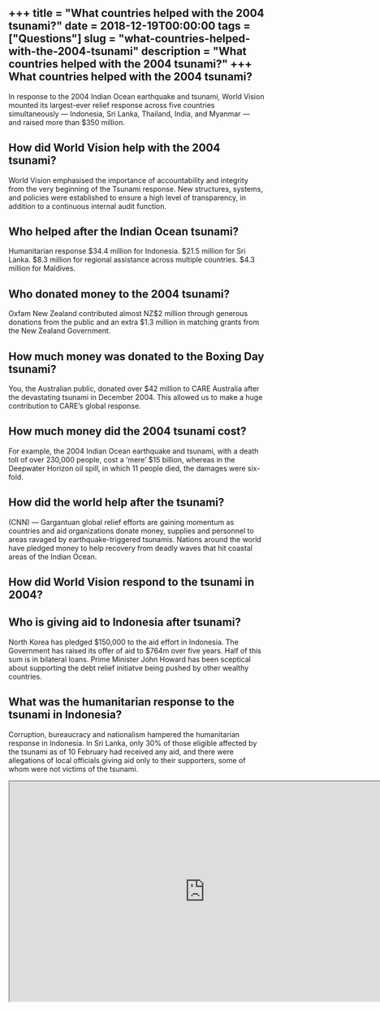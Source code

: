 +++
title = "What countries helped with the 2004 tsunami?"
date = 2018-12-19T00:00:00
tags = ["Questions"]
slug = "what-countries-helped-with-the-2004-tsunami"
description = "What countries helped with the 2004 tsunami?"
+++
What countries helped with the 2004 tsunami?
--------------------------------------------

In response to the 2004 Indian Ocean earthquake and tsunami, World Vision mounted its largest-ever relief response across five countries simultaneously — Indonesia, Sri Lanka, Thailand, India, and Myanmar — and raised more than $350 million.

How did World Vision help with the 2004 tsunami?
------------------------------------------------

World Vision emphasised the importance of accountability and integrity from the very beginning of the Tsunami response. New structures, systems, and policies were established to ensure a high level of transparency, in addition to a continuous internal audit function.

Who helped after the Indian Ocean tsunami?
------------------------------------------

Humanitarian response $34.4 million for Indonesia. $21.5 million for Sri Lanka. $8.3 million for regional assistance across multiple countries. $4.3 million for Maldives.

Who donated money to the 2004 tsunami?
--------------------------------------

Oxfam New Zealand contributed almost NZ$2 million through generous donations from the public and an extra $1.3 million in matching grants from the New Zealand Government.

How much money was donated to the Boxing Day tsunami?
-----------------------------------------------------

You, the Australian public, donated over $42 million to CARE Australia after the devastating tsunami in December 2004. This allowed us to make a huge contribution to CARE’s global response.

How much money did the 2004 tsunami cost?
-----------------------------------------

For example, the 2004 Indian Ocean earthquake and tsunami, with a death toll of over 230,000 people, cost a ‘mere’ $15 billion, whereas in the Deepwater Horizon oil spill, in which 11 people died, the damages were six-fold.

How did the world help after the tsunami?
-----------------------------------------

(CNN) — Gargantuan global relief efforts are gaining momentum as countries and aid organizations donate money, supplies and personnel to areas ravaged by earthquake-triggered tsunamis. Nations around the world have pledged money to help recovery from deadly waves that hit coastal areas of the Indian Ocean.

How did World Vision respond to the tsunami in 2004?
----------------------------------------------------

Who is giving aid to Indonesia after tsunami?
---------------------------------------------

North Korea has pledged $150,000 to the aid effort in Indonesia. The Government has raised its offer of aid to $764m over five years. Half of this sum is in bilateral loans. Prime Minister John Howard has been sceptical about supporting the debt relief initiatve being pushed by other wealthy countries.

What was the humanitarian response to the tsunami in Indonesia?
---------------------------------------------------------------

Corruption, bureaucracy and nationalism hampered the humanitarian response in Indonesia. In Sri Lanka, only 30% of those eligible affected by the tsunami as of 10 February had received any aid, and there were allegations of local officials giving aid only to their supporters, some of whom were not victims of the tsunami.

<iframe allow="accelerometer; autoplay; clipboard-write; encrypted-media; gyroscope; picture-in-picture" allowfullscreen="" class="__youtube_prefs__  epyt-is-override  no-lazyload" data-no-lazy="1" data-origheight="433" data-origwidth="770" data-skipgform_ajax_framebjll="" height="433" id="_ytid_37492" loading="lazy" src="https://www.youtube.com/embed/a2Xr6LRcpqs?enablejsapi=1&autoplay=0&cc_load_policy=0&cc_lang_pref=&iv_load_policy=1&loop=0&modestbranding=0&rel=1&fs=1&playsinline=0&autohide=2&theme=dark&color=red&controls=1&" title="YouTube player" width="770"></iframe>